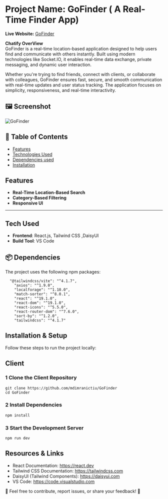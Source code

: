 # Project Name: GoFinder ( A Real-Time Finder App)


**Live Website:** [GoFinder](https://chatify-application.vercel.app/) 

**Chatify OverView**  
GoFinder is a real-time location-based application designed to help users find and communicate with others instantly. Built using modern technologies like Socket.IO, it enables real-time data exchange, private messaging, and dynamic user interaction.

Whether you're trying to find friends, connect with clients, or collaborate with colleagues, GoFinder ensures fast, secure, and smooth communication with real-time updates and user status tracking. The application focuses on simplicity, responsiveness, and real-time interactivity.

 ## 🖼 Screenshot  
![GoFinder](https://i.ibb.co/k2XmF0fm/Screenshot-12-4-2025-152438-chatify-application-vercel-app.jpg)

## 📖 Table of Contents

- [Features](#features)
- [Technologies Used](#technologies-used)
- [Dependencies used](#dependencies-used)
- [Installation](#installation)


## Features  

- **Real-Time Location-Based Search**  
- **Category-Based Filtering**   
- **Responsive UI**

---

##  Tech Used 

- **Frontend**: React.js, Tailwind CSS ,DaisyUI  
- **Build Tool**: VS Code


## 📦 Dependencies  
The project uses the following npm packages:  
```
  "@tailwindcss/vite": "^4.1.7",
    "axios": "^1.9.0",
    "localforage": "^1.10.0",
    "match-sorter": "^8.0.1",
    "react": "^19.1.0",
    "react-dom": "^19.1.0",
    "react-icons": "^5.5.0",
    "react-router-dom": "^7.6.0",
    "sort-by": "^1.2.0",
    "tailwindcss": "^4.1.7"
```

##  Installation & Setup  
Follow these steps to run the project locally:  
 ## Client
### 1 Clone the Client Repository  
```
git clone https://github.com/mdimranictiu/GoFinder
cd GoFinder
```

### 2 Install Dependencies
```
npm install
```
### 3 Start the Development Server
```
npm run dev
```
 ## Resources & Links
- React Documentation: https://react.dev
- Tailwind CSS Documentation: https://tailwindcss.com
- DaisyUI (Tailwind Components): https://daisyui.com
- VS Code: https://code.visualstudio.com

📌 Feel free to contribute, report issues, or share your feedback! 🚀
